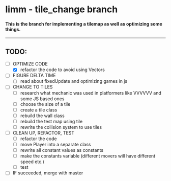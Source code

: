 # limm - tile_change branch
#### This is the branch for implementing a tilemap as well as optimizing some things.



---
## TODO:
  - [ ] OPTIMIZE CODE
     - [X] refactor the code to avoid using Vectors
  - [ ] FIGURE DELTA TIME
     - [ ] read about fixedUpdate  and optimizing games in js
  - [ ] CHANGE TO TILES
     - [ ] research what mechanic was used in platformers like VVVVVV and some JS based ones
     - [ ] choose the size of a tile
     - [ ] create a tile class
     - [ ] rebuild the wall class
     - [ ] rebuild the test map using tile
     - [ ] rewrite the collision system to use tiles
  - [ ] CLEAN UP, REFACTOR, TEST
     - [ ] refactor the code
     - [ ] move Player into a separate class
     - [ ] rewrite all constant values as constants
     - [ ] make the constants variable (different movers will have different speed etc.)
     - [ ] test
  - [ ] IF succeeded, merge with master
